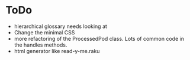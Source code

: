 # ToDo
- hierarchical glossary needs looking at
- Change the minimal CSS
- more refactoring of the ProcessedPod class. Lots of common
code in the handles methods.
- html generator like read-y-me.raku
